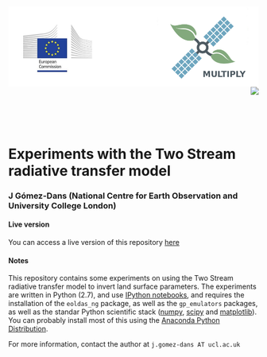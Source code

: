 <p><img src="cropped-multiply_banner_2016.jpg" scale="10%"  align="left" /> <img align="right" src="http://www.nceo.ac.uk/wp-content/themes/nceo/assets/images//logos/img_logo_white.svg" /></p>
<p>&nbsp;</p>
<p>&nbsp;</p>
<p>&nbsp;</p>

# Experiments with the Two Stream radiative transfer model


### J Gómez-Dans (National Centre for Earth Observation and University College London)

#### Live version

You can access a live version of this repository [here](http://35.187.13.219:8000)

#### Notes


This repository contains some experiments on using the Two Stream radiative transfer model to invert land surface parameters. The experiments are written in Python (2.7), and use [IPython notebooks](https://ipython.org/), and  requires the installation of the `eoldas_ng` package, as well as the `gp_emulators` packages, as well as the standar Python scientific stack ([numpy](http://numpy.org), [scipy](http://scipy.org) and [matplotlib](http://matplotlib.org)). You can probably install most of this using the [Anaconda Python Distribution](https://www.continuum.io/downloads).

For more information, contact the author at ``j.gomez-dans AT ucl.ac.uk``


